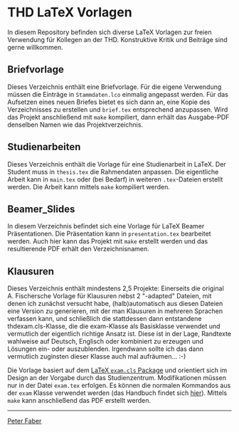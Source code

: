 # THD LaTeX Vorlagen

In diesem Repository befinden sich diverse LaTeX Vorlagen zur freien Verwendung
für Kollegen an der THD. Konstruktive Kritik und Beiträge sind gerne willkommen.

## Briefvorlage

Dieses Verzeichnis enthält eine Briefvorlage. Für die eigene Verwendung müssen die Einträge
in `Stammdaten.lco` einmalig angepasst werden. Für das Aufsetzen eines neuen Briefes bietet
es sich dann an, eine Kopie des Verzeichnisses zu erstellen und `brief.tex` entsprechend
anzupassen. Wird das Projekt anschließend mit `make` kompiliert, dann erhält das Ausgabe-PDF
denselben Namen wie das Projektverzeichnis.

## Studienarbeiten

Dieses Verzeichnis enthält die Vorlage für eine Studienarbeit in LaTeX. Der Student
muss in `thesis.tex` die Rahmendaten anpassen. Die eigentliche Arbeit kann in `main.tex`
oder (bei Bedarf) in weiteren `.tex`-Dateien erstellt werden. Die Arbeit kann mittels
`make` kompiliert werden.

## Beamer_Slides

In diesem Verzeichnis befindet sich eine Vorlage für LaTeX Beamer
Präsentationen. Die Präsentation kann in `presentation.tex` bearbeitet werden.
Auch hier kann das Projekt mit `make` erstellt werden und das resultierende PDF
erhält den Verzeichnisnamen.

## Klausuren

Dieses Verzeichnis enthält mindestens 2,5 Projekte:
Einerseits die original A. Fischersche Vorlage für Klausuren nebst 2 "-adapted" Dateien, mit denen ich zunächst versucht habe, (halb)automatisch aus diesen Dateien eine Version zu generieren, mit der man Klausuren in mehreren Sprachen verfassen kann, und schließlich die stattdessen dann entstandene thdexam.cls-Klasse, die die exam-Klasse als Basisklasse verwendet und vermutlich der eigentlich richtige Ansatz ist. Diese ist in der Lage, Randtexte wahlweise auf Deutsch, Englisch oder kombiniert zu erzeugen und Lösungen ein- oder auszublenden. Irgendwann sollte ich das dann vermutlich zuginsten dieser Klasse auch mal aufräumen... :-)

Die Vorlage basiert auf dem
[LaTeX `exam.cls` Package](https://ctan.org/pkg/exam?lang=de) und orientiert sich
im Design an der Vorgabe durch das Studienzentrum. Modifikationen müssen nur in der
Datei `exam.tex` erfolgen. Es können die normalen Kommandos aus der `exam` Klasse
verwendet werden (das Handbuch findet sich [hier](http://mirrors.ctan.org/macros/latex/contrib/exam/examdoc.pdf "Using the exam document class")).
Mittels `make` kann anschließend das PDF erstellt werden.


---
[Peter Faber](mailto:peter.faber@th-deg.de "Mail an Peter Faber")

